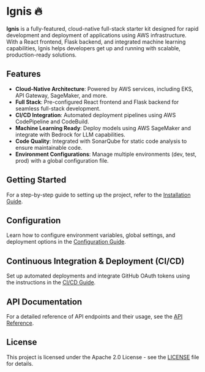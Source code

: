 # **Ignis** 🔥

**Ignis** is a fully-featured, cloud-native full-stack starter kit designed for rapid development and deployment of applications using AWS infrastructure. With a React frontend, Flask backend, and integrated machine learning capabilities, Ignis helps developers get up and running with scalable, production-ready solutions.

## **Features**
- **Cloud-Native Architecture**: Powered by AWS services, including EKS, API Gateway, SageMaker, and more.
- **Full Stack**: Pre-configured React frontend and Flask backend for seamless full-stack development.
- **CI/CD Integration**: Automated deployment pipelines using AWS CodePipeline and CodeBuild.
- **Machine Learning Ready**: Deploy models using AWS SageMaker and integrate with Bedrock for LLM capabilities.
- **Code Quality**: Integrated with SonarQube for static code analysis to ensure maintainable code.
- **Environment Configurations**: Manage multiple environments (dev, test, prod) with a global configuration file.

## **Getting Started**
For a step-by-step guide to setting up the project, refer to the [Installation Guide](docs/installation/INSTALLATION.md).

## **Configuration**
Learn how to configure environment variables, global settings, and deployment options in the [Configuration Guide](docs/configuration/CONFIGURATION.md).

## **Continuous Integration & Deployment (CI/CD)**
Set up automated deployments and integrate GitHub OAuth tokens using the instructions in the [CI/CD Guide](docs/ci-cd/CI-CD.md).

## **API Documentation**
For a detailed reference of API endpoints and their usage, see the [API Reference](docs/api/API-REFERENCE.md).

## **License**
This project is licensed under the Apache 2.0 License - see the [LICENSE](LICENSE) file for details.
